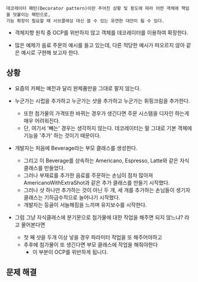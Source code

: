 ```
데코레이터 패턴(Decorator pattern)이란 주어진 상황 및 용도에 따라 어떤 객체에 책임을 덧붙이는 패턴으로, 
기능 확장이 필요할 때 서브클래싱 대신 쓸 수 있는 유연한 대안이 될 수 있다.
```



- 객체지향 원칙 중 OCP를 위반하지 않고 객체를 데코레이터를 이용하여 확장한다.

- 많은 예제가 음료 주문의 예시를 들고 있는데, 다른 적당한 예시가 떠오르지 않아 같은 예시로 구현해 보고자 한다.



## 상황

- 요즘의 카페는 예전과 달리 완제품만을 그대로 팔지 않는다.
- 누군가는 시럽을 추가하고 누군가는 샷을 추가하고 누군가는 휘핑크림을 추가한다.
  - 또한 첨가물의 가격또한 바뀌는 경우가 생긴다면 주문 시스템을 디자인 하는게 매우 어려워진다.
  - 단, 여기서 '빼는' 경우는 생각하지 않는다. 데코레이터는 말 그대로 기본 객체에 기능을 '추가' 하는 것이기 때문이다.



- 개발자는 처음에 Beverage라는 부모 클래스를 생성한다.
  - 그리고 이 Beverage를 상속하는 Americano, Espresso, Latte와 같은 자식 클래스를 만들었다.
  - 그러나 부재료를 추가한 음료를 주문하는 손님이 점차 많아져 AmericanoWithExtraShot과 같은 추가 클래스를 만들기 시작했다.
  - 그러나 샷 하나만 추가하는 것이 아닌 두 개, 세 개를 추가하는 손님들이 생기자 클래스는 기하급수적으로 늘어나기 시작했다.
  - 개발자는 등골이 서늘해짐을 느끼며 유지보수를 시작한다.



- 그럼 그냥 자식클래스에 분기문으로 첨가물에 대한 작업을 해주면 되지 않느냐? 라고 물어본다면
  - 첫 째 샷을 두개 이상 넣을 경우 파라미터 작업을 또 해주어야하고
  - 추후에 첨가물이 또 생긴다면 부모 클래스에 작업을 해줘야한다
    - 이 부분이 OCP를 위반하게 됩니다.



## 문제 해결

